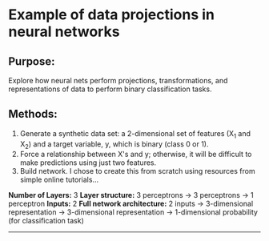 # Example of data projections in neural networks
## Purpose:  
Explore how neural nets perform projections, transformations, and representations of data to perform binary classification tasks. 

## Methods:  
1. Generate a synthetic data set: a 2-dimensional set of features (X<sub>1</sub> and X<sub>2</sub>) and a target variable, y, which is binary (class 0 or 1).
2. Force a relationship between X's and y; otherwise, it will be difficult to make predictions using just two features.
3. Build network. I chose to create this from scratch using resources from simple online tutorials...

**Number of Layers:** 3
**Layer structure:** 3 perceptrons -> 3 perceptrons -> 1 perceptron
**Inputs:** 2 
**Full network architecture:** 2 inputs -> 3-dimensional representation -> 3-dimensional representation -> 1-dimensional probability (for classification task)

-----------

